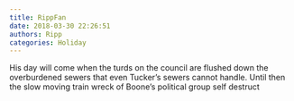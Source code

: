 ```yaml
---
title: RippFan
date: 2018-03-30 22:26:51
authors: Ripp
categories: Holiday
---
```


 His day will come when the turds on the council are flushed down the overburdened sewers that even Tucker’s sewers cannot handle.  Until then the slow moving train wreck of Boone’s political group self destruct